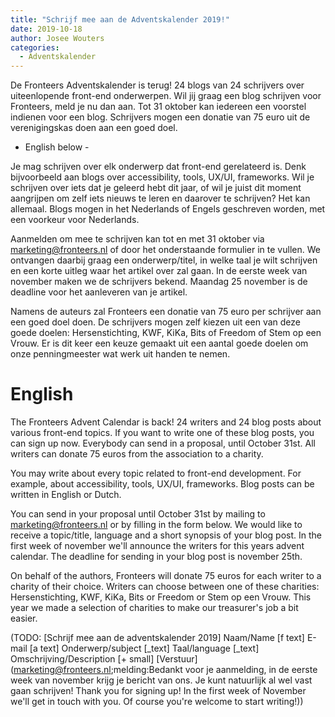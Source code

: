 ```yaml
---
title: "Schrijf mee aan de Adventskalender 2019!"
date: 2019-10-18
author: Josee Wouters
categories: 
  - Adventskalender
---
```

De Fronteers Adventskalender is terug! 24 blogs van 24 schrijvers over uiteenlopende front-end onderwerpen. Wil jij graag een blog schrijven voor Fronteers, meld je nu dan aan. Tot 31 oktober kan iedereen een voorstel indienen voor een blog. Schrijvers mogen een donatie van 75 euro uit de verenigingskas doen aan een goed doel.

- English below -

Je mag schrijven over elk onderwerp dat front-end gerelateerd is. Denk bijvoorbeeld aan blogs over accessibility, tools, UX/UI, frameworks. Wil je schrijven over iets dat je geleerd hebt dit jaar, of wil je juist dit moment aangrijpen om zelf iets nieuws te leren en daarover te schrijven? Het kan allemaal. Blogs mogen in het Nederlands of Engels geschreven worden, met een voorkeur voor Nederlands.

Aanmelden om mee te schrijven kan tot en met 31 oktober via marketing@fronteers.nl of door het onderstaande formulier in te vullen. We ontvangen daarbij graag een onderwerp/titel, in welke taal je wilt schrijven en een korte uitleg waar het artikel over zal gaan. In de eerste week van november maken we de schrijvers bekend. Maandag 25 november is de deadline voor het aanleveren van je artikel.

Namens de auteurs zal Fronteers een donatie van 75 euro per schrijver aan een goed doel doen. De schrijvers mogen zelf kiezen uit een van deze goede doelen: Hersenstichting, KWF, KiKa, Bits of Freedom of Stem op een Vrouw. Er is dit keer een keuze gemaakt uit een aantal goede doelen om onze penningmeester wat werk uit handen te nemen.

# English

The Fronteers Advent Calendar is back! 24 writers and 24 blog posts about various front-end topics. If you want to write one of these blog posts, you can sign up now. Everybody can send in a proposal, until October 31st. All writers can donate 75 euros from the association to a charity.

You may write about every topic related to front-end development. For example, about accessibility, tools, UX/UI, frameworks. Blog posts can be written in English or Dutch.

You can send in your proposal until October 31st by mailing to marketing@fronteers.nl or by filling in the form below. We would like to receive a topic/title, language and a short synopsis of your blog post. In the first week of november we'll announce the writers for this years advent calendar. The deadline for sending in your blog post is november 25th.

On behalf of the authors, Fronteers will donate 75 euros for each writer to a charity of their choice. Writers can choose between one of these charities: Hersenstichting, KWF, KiKa, Bits or Freedom or Stem op een Vrouw. This year we made a selection of charities to make our treasurer's job a bit easier.

(TODO: [Schrijf mee aan de adventskalender 2019]
Naam/Name [f text]
E-mail [a text]
Onderwerp/subject [_text]
Taal/language [_text]
Omschrijving/Description [+ small]
[Verstuur](marketing@fronteers.nl;melding:Bedankt voor je aanmelding, in de eerste week van november krijg je bericht van ons. Je kunt natuurlijk al wel vast gaan schrijven! Thank you for signing up! In the first week of November we'll get in touch with you. Of course you're welcome to start writing!))
